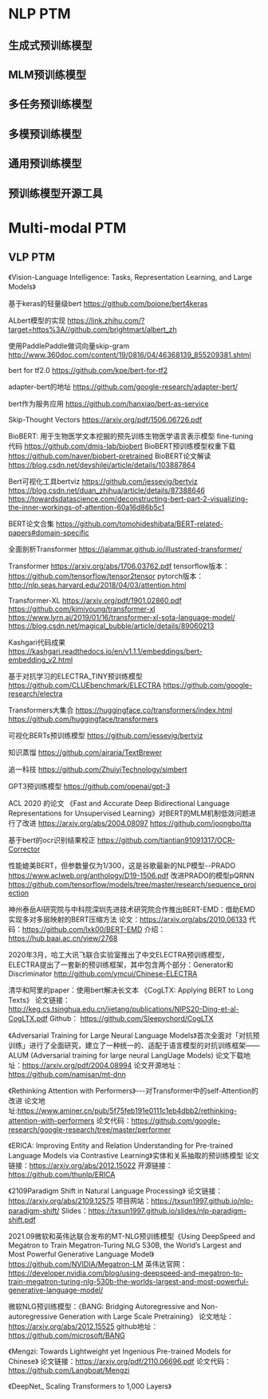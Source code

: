 # NLP PTM 
## 生成式预训练模型

## MLM预训练模型

## 多任务预训练模型

## 多模预训练模型

## 通用预训练模型

## 预训练模型开源工具

# Multi-modal PTM
## VLP PTM
《Vision-Language Intelligence: Tasks, Representation Learning, and Large Models》



基于keras的轻量级bert
https://github.com/bojone/bert4keras

ALbert模型的实现
https://link.zhihu.com/?target=https%3A//github.com/brightmart/albert_zh

使用PaddlePaddle做词向量skip-gram
http://www.360doc.com/content/19/0816/04/46368139_855209381.shtml

bert for tf2.0
https://github.com/kpe/bert-for-tf2

adapter-bert的地址
https://github.com/google-research/adapter-bert/

bert作为服务应用
https://github.com/hanxiao/bert-as-service

Skip-Thought Vectors
https://arxiv.org/pdf/1506.06726.pdf

BioBERT: 用于生物医学文本挖掘的预先训练生物医学语言表示模型
fine-tuning代码
https://github.com/dmis-lab/biobert
BioBERT预训练模型权重下载
https://github.com/naver/biobert-pretrained
BioBERT论文解读
https://blog.csdn.net/devshilei/article/details/103887864

Bert可视化工具bertviz
https://github.com/jessevig/bertviz
https://blog.csdn.net/duan_zhihua/article/details/87388646
https://towardsdatascience.com/deconstructing-bert-part-2-visualizing-the-inner-workings-of-attention-60a16d86b5c1

BERT论文合集
https://github.com/tomohideshibata/BERT-related-papers#domain-specific

全面剖析Transformer
https://jalammar.github.io/illustrated-transformer/

Transformer
https://arxiv.org/abs/1706.03762.pdf
tensorflow版本：https://github.com/tensorflow/tensor2tensor
pytorch版本：http://nlp.seas.harvard.edu/2018/04/03/attention.html

Transformer-XL
https://arxiv.org/pdf/1901.02860.pdf
https://github.com/kimiyoung/transformer-xl
https://www.lyrn.ai/2019/01/16/transformer-xl-sota-language-model/
https://blog.csdn.net/magical_bubble/article/details/89060213

Kashgari代码成果
https://kashgari.readthedocs.io/en/v1.1.1/embeddings/bert-embedding_v2.html

基于对抗学习的ELECTRA_TINY预训练模型
https://github.com/CLUEbenchmark/ELECTRA
https://github.com/google-research/electra

Transformers大集合
https://huggingface.co/transformers/index.html
https://github.com/huggingface/transformers

可视化BERTs预训练模型
https://github.com/jessevig/bertviz

知识蒸馏
https://github.com/airaria/TextBrewer

追一科技
https://github.com/ZhuiyiTechnology/simbert

GPT3预训练模型
https://github.com/openai/gpt-3

ACL 2020 的论文 《Fast and Accurate Deep Bidirectional Language Representations for Unsupervised Learning》对BERT的MLM机制低效问题进行了改进
https://arxiv.org/abs/2004.08097 
https://github.com/joongbo/tta

基于bert的ocr识别结果校正
https://github.com/tiantian91091317/OCR-Corrector

性能媲美BERT，但参数量仅为1/300，这是谷歌最新的NLP模型--PRADO 
https://www.aclweb.org/anthology/D19-1506.pdf
改进PRADO的模型pQRNN 
https://github.com/tensorflow/models/tree/master/research/sequence_projection

神州泰岳AI研究院与中科院深圳先进技术研究院合作推出BERT-EMD：借助EMD实现多对多层映射的BERT压缩方法
论文：https://arxiv.org/abs/2010.06133
代码：https://github.com/lxk00/BERT-EMD
介绍：https://hub.baai.ac.cn/view/2768

2020年3月，哈工大讯飞联合实验室推出了中文ELECTRA预训练模型，ELECTRA提出了一套新的预训练框架，其中包含两个部分：Generator和Discriminator
http://github.com/ymcui/Chinese-ELECTRA

清华和阿里的paper：使用bert解决长文本
《CogLTX: Applying BERT to Long Texts》
论文链接：
http://keg.cs.tsinghua.edu.cn/jietang/publications/NIPS20-Ding-et-al-CogLTX.pdf
Github：
https://github.com/Sleepychord/CogLTX

《Adversarial Training for Large Neural Language Models》首次全面对「对抗预训练」进行了全面研究，建立了一种统一的、适配于语言模型的对抗训练框架——ALUM (Adversarial training for large neural LangUage Models)
论文下载地址：https://arxiv.org/pdf/2004.08994
论文开源地址：https://github.com/namisan/mt-dnn

《Rethinking Attention with Performers》---对Transformer中的self-Attention的改进
论文地址:https://www.aminer.cn/pub/5f75feb191e0111c1eb4dbb2/rethinking-attention-with-performers
论文代码：https://github.com/google-research/google-research/tree/master/performer

《ERICA: Improving Entity and Relation Understanding for Pre-trained Language Models via Contrastive Learning》实体和关系抽取的预训练模型
论文链接：https://arxiv.org/abs/2012.15022
开源链接：https://github.com/thunlp/ERICA

《2109Paradigm Shift in Natural Language Processing》
论文链接：https://arxiv.org/abs/2109.12575
项目网站：https://txsun1997.github.io/nlp-paradigm-shift/
Slides：https://txsun1997.github.io/slides/nlp-paradigm-shift.pdf

2021.09微软和英伟达联合发布的MT-NLG预训练模型《Using DeepSpeed and Megatron to Train Megatron-Turing NLG 530B, the World’s Largest and Most Powerful Generative Language Model》
https://github.com/NVIDIA/Megatron-LM
英伟达官网：https://developer.nvidia.com/blog/using-deepspeed-and-megatron-to-train-megatron-turing-nlg-530b-the-worlds-largest-and-most-powerful-generative-language-model/

微软NLG预训练模型：《BANG: Bridging Autoregressive and Non-autoregressive Generation with Large Scale Pretraining》
论文地址：https://arxiv.org/abs/2012.15525
github地址：https://github.com/microsoft/BANG

《Mengzi: Towards Lightweight yet Ingenious Pre-trained Models for Chinese》
论文链接：https://arxiv.org/pdf/2110.06696.pdf 
论文代码：https://github.com/Langboat/Mengzi

《DeepNet_ Scaling Transformers to 1,000 Layers》
